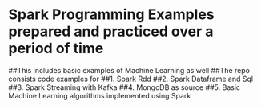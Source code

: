 # Spark Programming Examples prepared and practiced over a period of time

##This includes basic examples of Machine Learning as well
##The repo consists code examples for 
##1. Spark Rdd
##2. Spark Dataframe and Sql
##3. Spark Streaming with Kafka
##4. MongoDB as source
##5. Basic Machine Learning algorithms implemented using Spark

